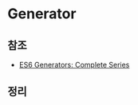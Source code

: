 # Generator

## 참조

- [ES6 Generators: Complete Series](https://davidwalsh.name/es6-generators)

## 정리
